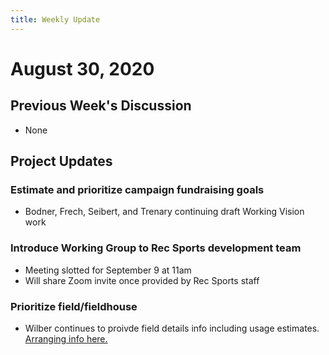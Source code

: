 ```yaml
---
title: Weekly Update
---
```

# August 30, 2020
## Previous Week's Discussion
- None

## Project Updates
### Estimate and prioritize campaign fundraising goals
- Bodner, Frech, Seibert, and Trenary continuing draft Working Vision work

### Introduce Working Group to Rec Sports development team
- Meeting slotted for September 9 at 11am
- Will share Zoom invite once provided by Rec Sports staff

### Prioritize field/fieldhouse
- Wilber continues to proivde field details info including usage estimates. [Arranging info here.](../../misc/facility_details.html)
